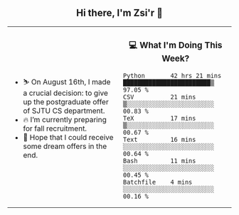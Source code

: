 <h2 align="center"> Hi there, I'm Zsi'r 👋 </h2>

<table>
    <tr>
        <td valign="center" width="50%">
            <ul>
                <li> ⛷️ On August 16th, I made a crucial decision: to give up the postgraduate offer of SJTU CS department.</li>
                <li> 🔥 I’m currently preparing for fall recruitment.</li>
                <li> 🙏 Hope that I could receive some dream offers in the end.</li>
            </ul>
        </td>
       <td valign="top" width="50%">

<h3 align="center"> 💻 What I'm Doing This Week? </h3>

<!--START_SECTION:waka-->

```text
Python       42 hrs 21 mins  ████████████████████████▒   97.05 %
CSV          21 mins         ▒░░░░░░░░░░░░░░░░░░░░░░░░   00.83 %
TeX          17 mins         ▒░░░░░░░░░░░░░░░░░░░░░░░░   00.67 %
Text         16 mins         ░░░░░░░░░░░░░░░░░░░░░░░░░   00.64 %
Bash         11 mins         ░░░░░░░░░░░░░░░░░░░░░░░░░   00.45 %
Batchfile    4 mins          ░░░░░░░░░░░░░░░░░░░░░░░░░   00.16 %
```

<!--END_SECTION:waka-->
</td></tr>
</table>
